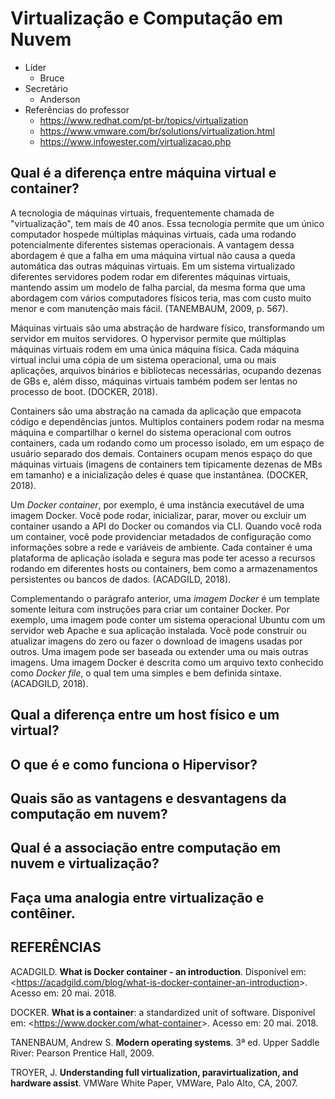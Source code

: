 
# Virtualização e Computação em Nuvem

 - Líder
	 - Bruce
 - Secretário
	 - Anderson
 - Referências do professor
	 - https://www.redhat.com/pt-br/topics/virtualization
	 - https://www.vmware.com/br/solutions/virtualization.html
	 - https://www.infowester.com/virtualizacao.php

## Qual é a diferença entre máquina virtual e container?

A tecnologia de máquinas virtuais, frequentemente chamada de "virtualização", tem mais de 40 anos. Essa tecnologia permite que um único computador hospede múltiplas máquinas virtuais, cada uma rodando potencialmente diferentes sistemas operacionais. A vantagem dessa abordagem é que a falha em uma máquina virtual não causa a queda automática das outras máquinas virtuais. Em um sistema virtualizado diferentes servidores podem rodar em diferentes máquinas virtuais, mantendo assim um modelo de falha parcial, da mesma forma que uma abordagem com vários computadores físicos teria, mas com custo muito menor e com manutenção mais fácil. (TANEMBAUM, 2009, p. 567).

Máquinas virtuais são uma abstração de hardware físico, transformando um servidor em muitos servidores. O hypervisor permite que múltiplas máquinas virtuais rodem em uma única máquina física.  Cada máquina virtual inclui uma cópia de um sistema operacional, uma ou mais aplicações, arquivos binários e bibliotecas necessárias, ocupando dezenas de GBs e, além disso, máquinas virtuais também podem ser lentas no processo de boot. (DOCKER, 2018).

Containers são uma abstração na camada da aplicação que empacota código e dependências juntos. Multiplos containers podem rodar na mesma máquina e compartilhar o kernel do sistema operacional com outros containers, cada um rodando como um processo isolado, em um espaço de usuário separado dos demais. Containers ocupam menos espaço do que máquinas virtuais (imagens de containers tem tipicamente dezenas de MBs em tamanho) e a inicialização deles é quase que instantânea. (DOCKER, 2018).

Um *Docker container*, por exemplo, é uma instância executável de uma imagem Docker. Você pode rodar, inicializar, parar, mover ou excluir um container usando a API do Docker ou comandos via CLI. Quando você roda um container, você pode providenciar metadados de configuração como informações sobre a rede e variáveis de ambiente. Cada container é uma plataforma de aplicação isolada e segura mas pode ter acesso a recursos rodando em diferentes hosts ou containers, bem como a armazenamentos persistentes ou bancos de dados. (ACADGILD, 2018).

Complementando o parágrafo anterior, uma *imagem Docker* é um template somente leitura com instruções para criar um container Docker. Por exemplo, uma imagem pode conter um sistema operacional Ubuntu com um servidor web Apache e sua aplicação instalada. Você pode construir ou atualizar imagens do zero ou fazer o download de imagens usadas por outros. Uma imagem pode ser baseada ou extender uma ou mais outras imagens. Uma imagem Docker é descrita como um arquivo texto conhecido como *Docker file*, o qual tem uma simples e bem definida sintaxe. (ACADGILD, 2018).

## Qual a diferença entre um host físico e um virtual?

## O que é e como funciona o Hipervisor?

## Quais são as vantagens e desvantagens da computação em nuvem?

## Qual é a associação entre computação em nuvem e virtualização?

## Faça uma analogia entre virtualização e contêiner.

## REFERÊNCIAS

ACADGILD. **What is Docker container - an introduction**. Disponível em: <<https://acadgild.com/blog/what-is-docker-container-an-introduction>>. Acesso em: 20 mai. 2018.

DOCKER. **What is a container**: a standardized unit of software. Disponível em: <<https://www.docker.com/what-container>>. Acesso em: 20 mai. 2018.

TANENBAUM, Andrew S. **Modern operating systems**. 3ª ed. Upper Saddle River: Pearson Prentice Hall, 2009.

TROYER, J. **Understanding full virtualization, paravirtualization, and hardware assist**. VMWare White Paper, VMWare, Palo Alto, CA, 2007.